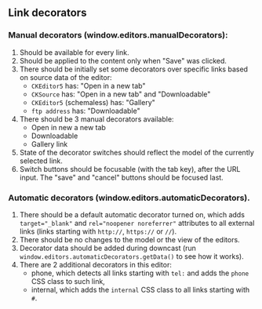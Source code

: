 ## Link decorators

### Manual decorators (window.editors.manualDecorators):

1. Should be available for every link.
2. Should be applied to the content only when "Save" was clicked.
3. There should be initially set some decorators over specific links based on source data of the editor:
    * `CKEditor5` has: "Open in a new tab"
    * `CKSource` has: "Open in a new tab" and "Downloadable"
    * `CKEditor5` (schemaless) has: "Gallery"
    * `ftp address` has: "Downloadable"
4. There should be 3 manual decorators available:
    * Open in new a new tab
    * Downloadable
    * Gallery link
5. State of the decorator switches should reflect the model of the currently selected link.
6. Switch buttons should be focusable (with the tab key), after the URL input. The "save" and "cancel" buttons should be focused last.

### Automatic decorators (window.editors.automaticDecorators).

1. There should be a default automatic decorator turned on, which adds `target="_blank"` and `rel="noopener noreferrer"` attributes to all external links (links starting with `http://`, `https://` or `//`).
2. There should be no changes to the model or the view of the editors.
3. Decorator data should be added during downcast (run `window.editors.automaticDecorators.getData()` to see how it works).
4. There are 2 additional decorators in this editor:
    * phone, which detects all links starting with `tel:` and adds the `phone` CSS class to such link,
    * internal, which adds the `internal` CSS class to all links starting with `#`.
